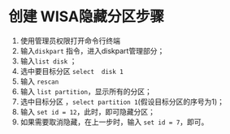 # 创建 WISA隐藏分区步骤

1.  使用管理员权限打开命令行终端
2. 输入`diskpart` 指令，进入diskpart管理部分；
3. 输入`list disk` ；
4. 选中要目标分区 `select  disk 1`
5. 输入 `rescan`
6. 输入 `list partition`，显示所有的分区；
7. 选中目标分区 ，`select partition 1`(假设目标分区的序号为1)；
8. 输入 `set id = 12`，此时，即可隐藏分区；
9. 如果需要取消隐藏，在上一步时，输入  `set id = 7`，即可。